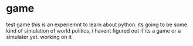# game
test game
this is an experiemnt to learn about python. its going to be some kind of simulation  of world politics, i havent figured out if its a game or a simulater yet.
working on it
